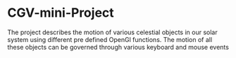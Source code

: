 # CGV-mini-Project
The project describes the motion of various celestial objects in our solar system using different pre defined OpenGl functions. The motion of all these objects can be governed through various keyboard and mouse events
